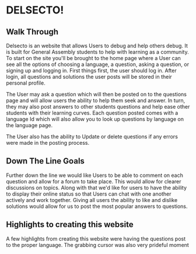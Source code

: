 <h1>DELSECTO!</h1>


<h2>Walk Through</h2>

  <p>  
Delsecto is an website that allows Users to debug and help others debug. It is built for General Assembly 
students to help with learning as a community. To start on the site you'll be brought to the home page where a User can see all the options of choosing a language, a question, asking a question, or signing up and logging in. First things first, the user should log in. After login, all questions and solutions the user posts will be stored in their personal profile.

The User may ask a question which will then be posted on to the questions page and will allow users the ability to help them seek and answer. In turn, they may also post answers to other students questions and help ease other students with their learning curves. Each question posted comes with a language Id which will also allow you to look up questions by language on the language page. 

The User also has the ability to Update or delete questions if any errors were made in the posting process. 
</p>


<h2>Down The Line Goals</h2>

<p>
Further down the line we would like Users to be able to comment on each question and allow for a forum to take place. This would allow for clearer discussions on topics. Along with that we'd like for users to have the ability to display their online status so that Users can chat with one another actively and work together. Giving all users the ability to like and dislike solutions would allow for us to post the most popular answers to questions.  
</p>

<h2>Highlights to creating this website</h2>

<p>
A few highlights from creating this website were having the questions post to the proper language. The grabbing cursor was also very prideful moment
</p>